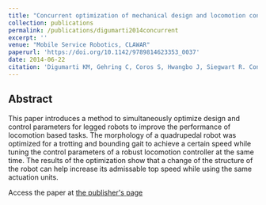 ```yaml
---
title: "Concurrent optimization of mechanical design and locomotion control of a legged robot"
collection: publications
permalink: /publications/digumarti2014concurrent
excerpt: ''
venue: "Mobile Service Robotics, CLAWAR"
paperurl: 'https://doi.org/10.1142/9789814623353_0037'
date: 2014-06-22
citation: 'Digumarti KM, Gehring C, Coros S, Hwangbo J, Siegwart R. Concurrent optimization of mechanical design and locomotion control of a legged robot. In Mobile Service Robotics 2014 (pp. 315-323).'
---
```


## Abstract
This paper introduces a method to simultaneously optimize design and control parameters for legged robots to improve the performance of locomotion based tasks. The morphology of a quadrupedal robot was optimized for a trotting and bounding gait to achieve a certain speed while tuning the control parameters of a robust locomotion controller at the same time. The results of the optimization show that a change of the structure of the robot can help increase its admissable top speed while using the same actuation units.

Access the paper at [the publisher's page](https://doi.org/10.1142/9789814623353_0037)
